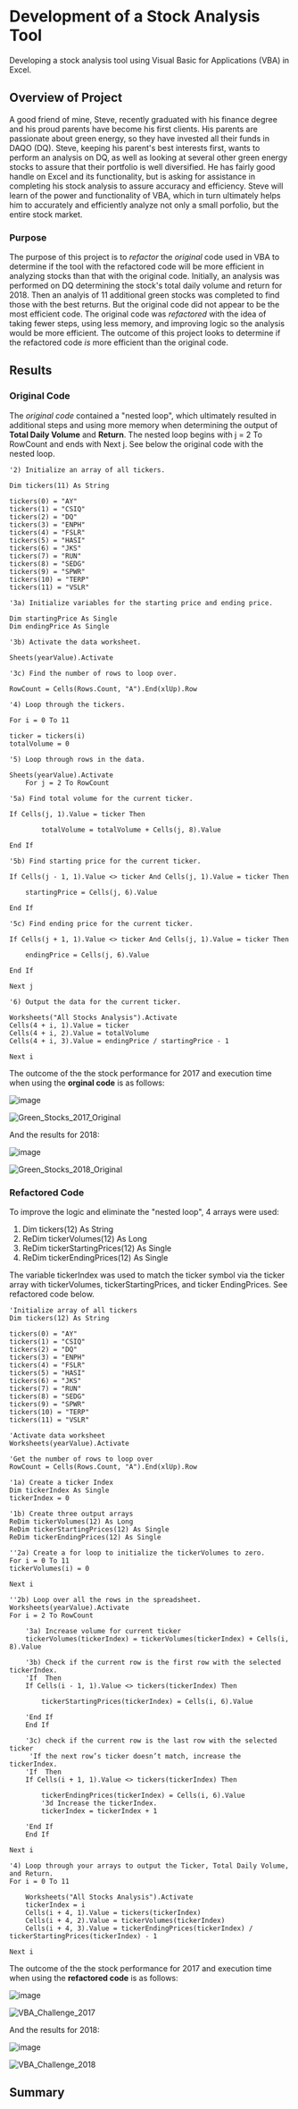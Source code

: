 # Development of a Stock Analysis Tool
Developing a stock analysis tool using Visual Basic for Applications (VBA) in Excel.
## Overview of Project
A good friend of mine, Steve, recently graduated with his finance degree and his proud parents have become his first clients.  His parents are passionate about green energy, so they have invested all their funds in DAQO (DQ).  Steve, keeping his parent's best interests first, wants to perform an analysis on DQ, as well as looking at several other green energy stocks to assure that their portfolio is well diversified.  He has fairly good handle on Excel and its functionality, but is asking for assistance in completing his stock analysis to assure accuracy and efficiency.  Steve will learn of the power and functionality of VBA, which in turn ultimately helps him to accurately and efficiently analyze not only a small porfolio, but the entire stock market.

### Purpose
The purpose of this project is to *refactor* the *original* code used in VBA to determine if the tool with the refactored code will be more efficient in analyzing stocks than that with the original code.  Initially, an analysis was performed on DQ determining the stock's total daily volume and return for 2018.  Then an analyis of 11 additional green stocks was completed to find those with the best returns.  But the original code did not appear to be the most efficient code.  The original code was *refactored* with the idea of taking fewer steps, using less memory, and improving logic so the analysis would be more efficient.  The outcome of this project looks to determine if the refactored code *is* more efficient than the original code.

## Results
### Original Code
The *original code* contained a "nested loop", which ultimately resulted in additional steps and using more memory when determining the output of **Total Daily Volume** and **Return**.  The nested loop begins with j = 2 To RowCount and ends with Next j.  See below the original code with the nested loop.

    '2) Initialize an array of all tickers.

    Dim tickers(11) As String
    
    tickers(0) = "AY"
    tickers(1) = "CSIQ"
    tickers(2) = "DQ"
    tickers(3) = "ENPH"
    tickers(4) = "FSLR"
    tickers(5) = "HASI"
    tickers(6) = "JKS"
    tickers(7) = "RUN"
    tickers(8) = "SEDG"
    tickers(9) = "SPWR"
    tickers(10) = "TERP"
    tickers(11) = "VSLR"

    '3a) Initialize variables for the starting price and ending price.

    Dim startingPrice As Single
    Dim endingPrice As Single

    '3b) Activate the data worksheet.

    Sheets(yearValue).Activate

    '3c) Find the number of rows to loop over.

    RowCount = Cells(Rows.Count, "A").End(xlUp).Row

    '4) Loop through the tickers.

    For i = 0 To 11

    ticker = tickers(i)
    totalVolume = 0

    '5) Loop through rows in the data.
    
    Sheets(yearValue).Activate
        For j = 2 To RowCount
    
    '5a) Find total volume for the current ticker.
    
    If Cells(j, 1).Value = ticker Then
        
            totalVolume = totalVolume + Cells(j, 8).Value
            
    End If
               
    '5b) Find starting price for the current ticker.
    
    If Cells(j - 1, 1).Value <> ticker And Cells(j, 1).Value = ticker Then
    
        startingPrice = Cells(j, 6).Value
        
    End If
            
    '5c) Find ending price for the current ticker.
    
    If Cells(j + 1, 1).Value <> ticker And Cells(j, 1).Value = ticker Then
    
        endingPrice = Cells(j, 6).Value
        
    End If
    
    Next j
    
    '6) Output the data for the current ticker.

    Worksheets("All Stocks Analysis").Activate
    Cells(4 + i, 1).Value = ticker
    Cells(4 + i, 2).Value = totalVolume
    Cells(4 + i, 3).Value = endingPrice / startingPrice - 1
    
    Next i
    
 The outcome of the the stock performance for 2017 and execution time when using the **orginal code** is as follows:
 
![image](https://user-images.githubusercontent.com/94148420/147826108-b58eb726-2d56-42da-b047-0ca9718ca2f4.png)

![Green_Stocks_2017_Original](https://user-images.githubusercontent.com/94148420/147826160-da2bc5b6-cf10-4ca2-9e08-dae63e3593c6.PNG)

And the results for 2018:

![image](https://user-images.githubusercontent.com/94148420/147826325-89b3c89e-285d-45e0-b04c-bd9b1197bb30.png)

![Green_Stocks_2018_Original](https://user-images.githubusercontent.com/94148420/147826351-6a832545-11b4-422e-b9d3-82291611a867.PNG)


### Refactored Code
To improve the logic and eliminate the "nested loop", 4 arrays were used:

1. Dim tickers(12) As String
2. ReDim tickerVolumes(12) As Long
3. ReDim tickerStartingPrices(12) As Single
4. ReDim tickerEndingPrices(12) As Single

The variable tickerIndex was used to match the ticker symbol via the ticker array with tickerVolumes, tickerStartingPrices, and ticker EndingPrices.  See refactored code below.

    'Initialize array of all tickers
    Dim tickers(12) As String
    
    tickers(0) = "AY"
    tickers(1) = "CSIQ"
    tickers(2) = "DQ"
    tickers(3) = "ENPH"
    tickers(4) = "FSLR"
    tickers(5) = "HASI"
    tickers(6) = "JKS"
    tickers(7) = "RUN"
    tickers(8) = "SEDG"
    tickers(9) = "SPWR"
    tickers(10) = "TERP"
    tickers(11) = "VSLR"
    
    'Activate data worksheet
    Worksheets(yearValue).Activate
    
    'Get the number of rows to loop over
    RowCount = Cells(Rows.Count, "A").End(xlUp).Row
    
    '1a) Create a ticker Index
    Dim tickerIndex As Single
    tickerIndex = 0
    
    '1b) Create three output arrays
    ReDim tickerVolumes(12) As Long
    ReDim tickerStartingPrices(12) As Single
    ReDim tickerEndingPrices(12) As Single
       
    ''2a) Create a for loop to initialize the tickerVolumes to zero.
    For i = 0 To 11
    tickerVolumes(i) = 0
    
    Next i
        
    ''2b) Loop over all the rows in the spreadsheet.
    Worksheets(yearValue).Activate
    For i = 2 To RowCount
           
        '3a) Increase volume for current ticker
        tickerVolumes(tickerIndex) = tickerVolumes(tickerIndex) + Cells(i, 8).Value
                 
        '3b) Check if the current row is the first row with the selected tickerIndex.
        'If  Then
        If Cells(i - 1, 1).Value <> tickers(tickerIndex) Then
         
            tickerStartingPrices(tickerIndex) = Cells(i, 6).Value
              
        'End If
        End If
        
        '3c) check if the current row is the last row with the selected ticker
         'If the next row’s ticker doesn’t match, increase the tickerIndex.
        'If  Then
        If Cells(i + 1, 1).Value <> tickers(tickerIndex) Then
        
            tickerEndingPrices(tickerIndex) = Cells(i, 6).Value
            '3d Increase the tickerIndex.
            tickerIndex = tickerIndex + 1
            
        'End If
        End If
        
    Next i
       
    '4) Loop through your arrays to output the Ticker, Total Daily Volume, and Return.
    For i = 0 To 11
        
        Worksheets("All Stocks Analysis").Activate
        tickerIndex = i
        Cells(i + 4, 1).Value = tickers(tickerIndex)
        Cells(i + 4, 2).Value = tickerVolumes(tickerIndex)
        Cells(i + 4, 3).Value = tickerEndingPrices(tickerIndex) / tickerStartingPrices(tickerIndex) - 1
        
    Next i

The outcome of the the stock performance for 2017 and execution time when using the **refactored code** is as follows:
 
![image](https://user-images.githubusercontent.com/94148420/147826636-1f1f4602-2e24-45d6-9c50-a1fb1b7c95ca.png)

![VBA_Challenge_2017](https://user-images.githubusercontent.com/94148420/147826667-908901c8-020b-4134-8840-886ce8e855af.PNG)

And the results for 2018:

![image](https://user-images.githubusercontent.com/94148420/147826725-8e529003-fb6b-4fcc-87ae-9de35546138e.png)

![VBA_Challenge_2018](https://user-images.githubusercontent.com/94148420/147826750-208cd1f0-a9e2-448a-87bb-d931ed72c2a2.PNG)


## Summary
